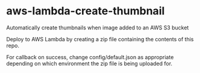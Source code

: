 # aws-lambda-create-thumbnail
Automatically create thumbnails when image added to an AWS S3 bucket

Deploy to AWS Lambda by creating a zip file containing the contents of
this repo.

For callback on success, change config/default.json as appropriate
depending on which environment the zip file is being uploaded for.
